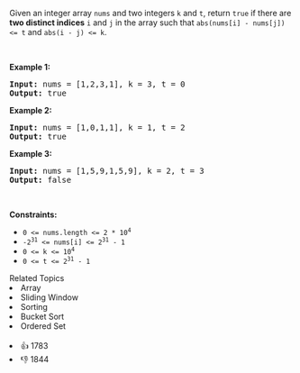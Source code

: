 <p>Given an integer array <code>nums</code> and two integers <code>k</code> and <code>t</code>, return <code>true</code> if there are <strong>two distinct indices</strong> <code>i</code> and <code>j</code> in the array such that <code>abs(nums[i] - nums[j]) &lt;= t</code> and <code>abs(i - j) &lt;= k</code>.</p>

<p>&nbsp;</p>
<p><strong>Example 1:</strong></p>
<pre><strong>Input:</strong> nums = [1,2,3,1], k = 3, t = 0
<strong>Output:</strong> true
</pre><p><strong>Example 2:</strong></p>
<pre><strong>Input:</strong> nums = [1,0,1,1], k = 1, t = 2
<strong>Output:</strong> true
</pre><p><strong>Example 3:</strong></p>
<pre><strong>Input:</strong> nums = [1,5,9,1,5,9], k = 2, t = 3
<strong>Output:</strong> false
</pre>
<p>&nbsp;</p>
<p><strong>Constraints:</strong></p>

<ul>
	<li><code>0 &lt;= nums.length &lt;= 2 * 10<sup>4</sup></code></li>
	<li><code>-2<sup>31</sup> &lt;= nums[i] &lt;= 2<sup>31</sup> - 1</code></li>
	<li><code>0 &lt;= k &lt;= 10<sup>4</sup></code></li>
	<li><code>0 &lt;= t &lt;= 2<sup>31</sup> - 1</code></li>
</ul>
<div><div>Related Topics</div><div><li>Array</li><li>Sliding Window</li><li>Sorting</li><li>Bucket Sort</li><li>Ordered Set</li></div></div><br><div><li>👍 1783</li><li>👎 1844</li></div>